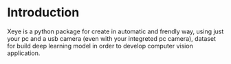 # Introduction

Xeye is a python package for create in automatic and frendly way, using just your pc and a usb camera (even with your integreted pc camera), dataset for build deep learning model in order to develop computer vision application. 

